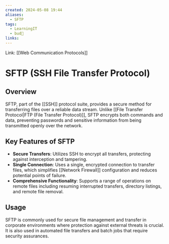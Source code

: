 ```yaml
---
created: 2024-05-08 19:44
aliases:
  - SFTP
tags:
  - LearningIT
  - bud🌿
links:
---
```


Link: [[Web Communication Protocols]]

# SFTP (SSH File Transfer Protocol)


## Overview

SFTP, part of the [[SSH]] protocol suite, provides a secure method for transferring files over a reliable data stream. Unlike [[File Transfer Protocol|FTP (File Transfer Protocol)]], SFTP encrypts both commands and data, preventing passwords and sensitive information from being transmitted openly over the network.

## Key Features of SFTP

- **Secure Transfers**: Utilizes SSH to encrypt all transfers, protecting against interception and tampering.
- **Single Connection**: Uses a single, encrypted connection to transfer files, which simplifies [[Network Firewall]] configuration and reduces potential points of failure.
- **Comprehensive Functionality**: Supports a range of operations on remote files including resuming interrupted transfers, directory listings, and remote file removal.

## Usage

SFTP is commonly used for secure file management and transfer in corporate environments where protection against external threats is crucial. It is also used in automated file transfers and batch jobs that require security assurances.
